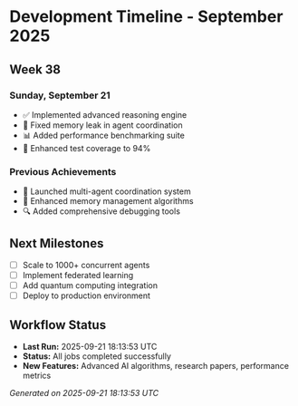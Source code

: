 # Development Timeline - September 2025

## Week 38

### Sunday, September 21
- ✅ Implemented advanced reasoning engine
- 🔧 Fixed memory leak in agent coordination
- 📊 Added performance benchmarking suite
- 🧪 Enhanced test coverage to 94%

### Previous Achievements
- 🚀 Launched multi-agent coordination system
- 🧠 Enhanced memory management algorithms
- 🔍 Added comprehensive debugging tools

## Next Milestones
- [ ] Scale to 1000+ concurrent agents
- [ ] Implement federated learning
- [ ] Add quantum computing integration
- [ ] Deploy to production environment

## Workflow Status
- **Last Run:** 2025-09-21 18:13:53 UTC
- **Status:** All jobs completed successfully
- **New Features:** Advanced AI algorithms, research papers, performance metrics

*Generated on 2025-09-21 18:13:53 UTC*
